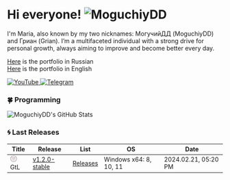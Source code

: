 # Hi everyone! <img src="https://komarev.com/ghpvc/?username=MoguchiyDD&label=Profile%20views&color=blueviolet&style=for-the-badge" alt="MoguchiyDD" />
I'm Maria, also known by my two nicknames: МогучийДД (MoguchiyDD) and Гриан (Grian). I’m a multifaceted individual with a strong drive for personal growth, always aiming to improve and become better every day.

[Here](https://github.com/MoguchiyDD/Portfolio/blob/main/RU_README.md) is the portfolio in Russian \
[Here](https://github.com/MoguchiyDD/Portfolio/blob/main/EN_README.md) is the portfolio in English

<div id="networks" align="left">
  <a href="https://youtube.com/@moguchiydd?si=q71Lp5n7imeFIFSE" target="_blank">
    <img alt="YouTube" src="https://img.shields.io/badge/@MoguchiyDD-ff0000?logo=YouTube&logoColor=white&style=for-the-badge" />
  </a>
  <a href="https://t.me/MoguchiyDD" target="_blank">
    <img alt="Telegram" src="https://img.shields.io/badge/@MoguchiyDD-229ED9?logo=Telegram&logoColor=white&style=for-the-badge" />
  </a>
</div>

### :four_leaf_clover: Programming

<div id="statistics">
  <img alt="MoguchiyDD's GitHub Stats" src="https://github-readme-stats.vercel.app/api/top-langs/?username=MoguchiyDD&layout=compact&langs_count=10&show_icons=true&theme=catppuccin_latte&size_weight=0.5&count_weight=0.5" />
  <!-- <img alt="MoguchiyDD's GitHub Stats" src="https://github-readme-stats.vercel.app/api?username=MoguchiyDD&hide_title=true&show_icons=true&text_bold=true&show=prs_merged,prs_merged_percentage&number_format=long&rank_icon=percentile&&theme=moltack" /> -->
</div>

### :cyclone: Last Releases</summary>

|                 Title                 |                                    Release                                    |                          List                          |           OS           |         Date         |
| ------------------------------------- | ----------------------------------------------------------------------------- | ------------------------------------------------------ | ---------------------- | -------------------- |
| ![](./releases/GtL/favicon.png) GtL   | [v1.2.0-stable](https://github.com/MoguchiyDD/GtL/releases/tag/v1.2.0-stable) | [Releases](https://github.com/MoguchiyDD/GtL/releases) | Windows x64: 8, 10, 11 | 2024.02.21, 05:20 PM |
